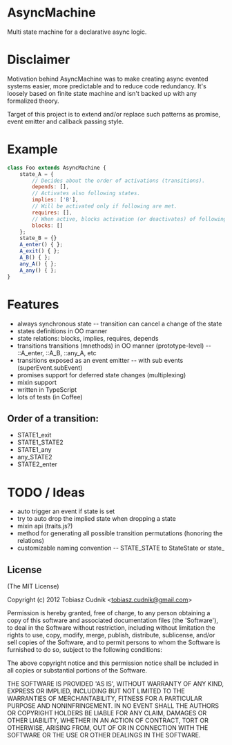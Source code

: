# AsyncMachine

  Multi state machine for a declarative async logic.
  
# Disclaimer

Motivation behind AsyncMachine was to make creating async evented systems 
easier, more predictable and to reduce code redundancy. It's loosely based on 
finite state machine and isn't backed up with any formalized theory. 

Target of this project is to extend and/or replace such patterns as promise, 
event emitter and callback passing style. 
  
# Example
  
```javascript
class Foo extends AsyncMachine {
    state_A = {
        // Decides about the order of activations (transitions).
        depends: [],
        // Activates also following states.
        implies: ['B'],
        // Will be activated only if following are met.
        requires: [],
        // When active, blocks activation (or deactivates) of following states.
        blocks: []
    };
    state_B = {}
    A_enter() { };
    A_exit() { };
    A_B() { };
    any_A() { };
    A_any() { };
}
```

# Features

- always synchronous state
-- transition can cancel a change of the state
- states definitions in OO manner
- state relations: blocks, implies, requires, depends
- transitions transitions (mnethods) in OO manner (prototype-level)
-- ::A_enter, ::A_B, ::any_A, etc
- transitions exposed as an event emitter
-- with sub events (superEvent.subEvent)
- promises support for deferred state changes (multiplexing)
- mixin support
- written in TypeScript
- lots of tests (in Coffee)

## Order of a transition:
- STATE1_exit
- STATE1_STATE2
- STATE1_any
- any_STATE2
- STATE2_enter

# TODO / Ideas
- auto trigger an event if state is set
- try to auto drop the implied state when dropping a state
- mixin api (traits.js?)
- method for generating all possible transition permutations (honoring the relations)
- customizable naming convention
-- STATE_STATE to StateState or state_

## License 

(The MIT License)

Copyright (c) 2012 Tobiasz Cudnik &lt;tobiasz.cudnik@gmail.com&gt;

Permission is hereby granted, free of charge, to any person obtaining
a copy of this software and associated documentation files (the
'Software'), to deal in the Software without restriction, including
without limitation the rights to use, copy, modify, merge, publish,
distribute, sublicense, and/or sell copies of the Software, and to
permit persons to whom the Software is furnished to do so, subject to
the following conditions:

The above copyright notice and this permission notice shall be
included in all copies or substantial portions of the Software.

THE SOFTWARE IS PROVIDED 'AS IS', WITHOUT WARRANTY OF ANY KIND,
EXPRESS OR IMPLIED, INCLUDING BUT NOT LIMITED TO THE WARRANTIES OF
MERCHANTABILITY, FITNESS FOR A PARTICULAR PURPOSE AND NONINFRINGEMENT.
IN NO EVENT SHALL THE AUTHORS OR COPYRIGHT HOLDERS BE LIABLE FOR ANY
CLAIM, DAMAGES OR OTHER LIABILITY, WHETHER IN AN ACTION OF CONTRACT,
TORT OR OTHERWISE, ARISING FROM, OUT OF OR IN CONNECTION WITH THE
SOFTWARE OR THE USE OR OTHER DEALINGS IN THE SOFTWARE. 